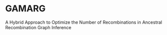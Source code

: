 # GAMARG
A Hybrid Approach to Optimize the Number of Recombinations in Ancestral Recombination Graph Inference
